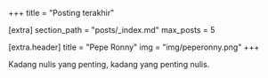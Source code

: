 +++
title = "Posting terakhir"

[extra]
section_path = "posts/_index.md"
max_posts = 5

[extra.header]
title = "Pepe Ronny"
img = "img/peperonny.png"
+++

Kadang nulis yang penting, kadang yang penting nulis.
